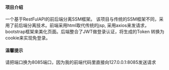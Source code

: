 

#### 项目介绍
一个基于RestFulAPI的前后端分离SSM框架。
该项目与传统的SSM框架不同，采用了前后端分离技术。前端采用html取代传统的jsp,
采用axios来发请求，bootstrap框架来美化页面。后端整合了JWT做登录认证，将生成的Token
转换为cookie来实现免登录。
#### 温馨提示
请把端口换为8085端口，因为我的前端代码里直接向127.0.0.1:8085发送请求
